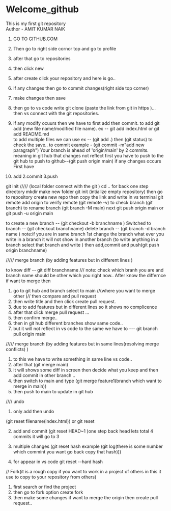 # Welcome_github
This is my first git repository
<br>
Author - AMIT KUMAR NAIK
1. GO TO GITHUB.COM
2. Then go to right side cornor top and go to profile
3. after that go to repositories
4. then click new
5. after create click your repository and here is go..
6. if any changes then go to commit changes(right side top corner)
7. make changes then save

8. then go to vs code write git clone (paste the link from git in https )... then vs connect with the git repositories.
9. if any modify ocuurs then we have to first add then commit.
to add git add (new file name/modified file name).
ex -- git add index.html or  git add README.md  
to add multiple files we can use ex -- (git add .)
then (git status) to check the save..
to commit example - (git commit -m"add new paragraph")
Your branch is ahead of 'origin/main' by 2 commits. meaning in git hub that changes not reflect first you have to push to the git hub 
to push to github--(git push origin main)
if any changes occurs First have 
1. add
2.commit
3.push

git init /////
(local folder connect with the git )
cd .. for back one step directory
mkdir make new folder 
git init (intialize empty repository)
then go to repository create new repo 
then copy the link and write in vs terminal
git remote add origin <link>
to verify remote  (git remote -v)
to check branch (git branch)
to rename branch (git branch -M main)
next git push origin main or git push -u origin main

to create a new branch --  (git checkout -b branchname )
Switched to branch  -- (git checkout branchname)
delete branch -- (git branch -d branch name )  note:if you are in same branch 1st change the branch
what ever you write in a branch it will not show in another branch (to write anything in a branch select that branch and write )
then add,commit and push(git push origin  branchname)


///// merge branch (by adding features but in different lines )

to know diff -- git diff branchname  /// note: check which branh you are and branch name should be other which you right now..
 After know the differnce if want to merge then
 1. go to git hub and branch select to main //(where you want to merge other )//  then compare and pull request 
 2. then write title and then click create pull request.
 3. due to add features but in different lines so it shows no complicence 
 4. after that click merge pull request ...
 5. then confirm merge..
 6. then in git hub different branches show same code..
 7. but it will not reflect in vs code to the same we have to  --- git branch pull origin main


 ///// merge branch (by adding features but in same lines(resolving merge conflicts) )
1. to this we have to write something in same line vs code..
2. after that (git merge main)
3. it will shows some diff in screen then decide what you keep and then add commit in other branch ..
4. then switch to main and type  (git merge feature1(branch which want to merge in main))
5. then push to main to update in git hub


//// undo
1. only add then undo

(git reset  filename(index.html)) or git reset

2. add and commit
(git reset HEAD~1 )one step back head lets total 4 commits it will go to 3 

3. multiple changes 
(git reset hash example (git log(there is some number which commint you want go back copy that hash)))

4. for appear in vs code
git reset --hard hash


// Fork(it is a rough copy if you want to work in a project of others in this it use to copy to your repository from others)

1. first search or find the project
2. then go to fork option create fork 
3. then make some changes if want to merge the origin then create pull request..